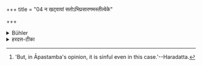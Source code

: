 +++
title = "04 न खट्वायां सतोऽभिप्रसारणमस्तीत्येके"

+++

<details><summary>Bühler</summary>

4. Some say, that it is not (sinful) to stretch out the feet (towards the teacher), if he be lying on a bed. [^3] 


[^3]:  'But, in Āpastamba's opinion, it is sinful even in this case.'--Haradatta.
</details>

<details><summary>हरदत्त-टीका</summary>

## सूत्रम्
न खट्वायां सतोऽभिप्रसारणमस्तीत्येके ॥ ४ ॥
## टिप्पनी
यदा तु गुरुः खटवाया शेते तदा तं प्रति पादयोः प्रसारणं न दोषायेत्येके मन्यन्ते, स्वपक्षस्तु तत्रापि दोष इति ॥ ४ ॥
</details>
